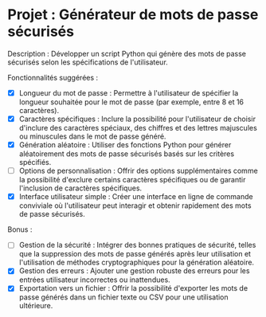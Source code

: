 # Projet : Générateur de mots de passe sécurisés

Description : Développer un script Python qui génère des mots de passe sécurisés selon les spécifications de l'utilisateur.

Fonctionnalités suggérées :

- [x] Longueur du mot de passe :
        Permettre à l'utilisateur de spécifier la longueur souhaitée pour le mot de passe (par exemple, entre 8 et 16 caractères).
- [x] Caractères spécifiques :
        Inclure la possibilité pour l'utilisateur de choisir d'inclure des caractères spéciaux, des chiffres et des lettres majuscules ou minuscules dans le mot de passe généré.
- [x] Génération aléatoire :
        Utiliser des fonctions Python pour générer aléatoirement des mots de passe sécurisés basés sur les critères spécifiés.
- [ ] Options de personnalisation :
        Offrir des options supplémentaires comme la possibilité d'exclure certains caractères spécifiques ou de garantir l'inclusion de caractères spécifiques.
- [x] Interface utilisateur simple :
        Créer une interface en ligne de commande conviviale où l'utilisateur peut interagir et obtenir rapidement des mots de passe sécurisés.

Bonus :

- [ ] Gestion de la sécurité :
        Intégrer des bonnes pratiques de sécurité, telles que la suppression des mots de passe générés après leur utilisation et l'utilisation de méthodes cryptographiques pour la génération aléatoire.
- [x] Gestion des erreurs :
        Ajouter une gestion robuste des erreurs pour les entrées utilisateur incorrectes ou inattendues.
- [x] Exportation vers un fichier :
        Offrir la possibilité d'exporter les mots de passe générés dans un fichier texte ou CSV pour une utilisation ultérieure. 
